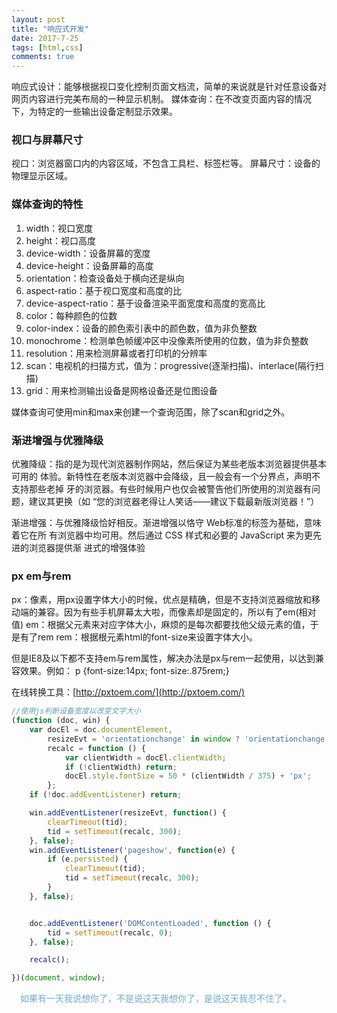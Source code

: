 ```yaml
---
layout: post
title: "响应式开发"
date: 2017-7-25
tags: [html,css]
comments: true
---
```

响应式设计：能够根据视口变化控制页面文档流，简单的来说就是针对任意设备对网页内容进行完美布局的一种显示机制。
媒体查询：在不改变页面内容的情况下，为特定的一些输出设备定制显示效果。

### 视口与屏幕尺寸

视口：浏览器窗口内的内容区域，不包含工具栏、标签栏等。
屏幕尺寸：设备的物理显示区域。

### 媒体查询的特性
1. width：视口宽度
2. height：视口高度
3. device-width：设备屏幕的宽度
4. device-height：设备屏幕的高度
5. orientation：检查设备处于横向还是纵向
6. aspect-ratio：基于视口宽度和高度的比
7. device-aspect-ratio：基于设备渲染平面宽度和高度的宽高比
8. color：每种颜色的位数
9. color-index：设备的颜色索引表中的颜色数，值为非负整数
10. monochrome：检测单色帧缓冲区中没像素所使用的位数，值为非负整数
11. resolution：用来检测屏幕或者打印机的分辨率
12. scan：电视机的扫描方式，值为：progressive(逐渐扫描)、interlace(隔行扫描)
13. grid：用来检测输出设备是网格设备还是位图设备

媒体查询可使用min和max来创建一个查询范围，除了scan和grid之外。

### 渐进增强与优雅降级

优雅降级：指的是为现代浏览器制作网站，然后保证为某些老版本浏览器提供基本可用的
体验。新特性在老版本浏览器中会降级，且一般会有一个分界点，声明不支持那些老掉
牙的浏览器。有些时候用户也仅会被警告他们所使用的浏览器有问题，建议其更换（如
“您的浏览器老得让人笑话——建议下载最新版浏览器！”）

渐进增强：与优雅降级恰好相反。渐进增强以恪守 Web标准的标签为基础，意味着它在所
有浏览器中均可用。然后通过 CSS 样式和必要的 JavaScript 来为更先进的浏览器提供渐
进式的增强体验

### px em与rem
px：像素，用px设置字体大小的时候，优点是精确，但是不支持浏览器缩放和移动端的兼容。因为有些手机屏幕太大啦，而像素却是固定的，所以有了em(相对值)
em：根据父元素来对应字体大小，麻烦的是每次都要找他父级元素的值，于是有了rem
rem：根据根元素html的font-size来设置字体大小。

但是IE8及以下都不支持em与rem属性，解决办法是px与rem一起使用，以达到兼容效果。例如：
p {font-size:14px; font-size:.875rem;}

在线转换工具：[http://pxtoem.com/](http://pxtoem.com/)

```javascript
//使用js判断设备宽度以改变文字大小
(function (doc, win) {
    var docEl = doc.documentElement,
        resizeEvt = 'orientationchange' in window ? 'orientationchange' : 'resize',
        recalc = function () {
            var clientWidth = docEl.clientWidth;
            if (!clientWidth) return;
            docEl.style.fontSize = 50 * (clientWidth / 375) + 'px';
        };
    if (!doc.addEventListener) return;

    win.addEventListener(resizeEvt, function() {
        clearTimeout(tid);
        tid = setTimeout(recalc, 300);
    }, false);
    win.addEventListener('pageshow', function(e) {
        if (e.persisted) {
            clearTimeout(tid);
            tid = setTimeout(recalc, 300);
        }
    }, false);


    doc.addEventListener('DOMContentLoaded', function () {
        tid = setTimeout(recalc, 0);
    }, false);

    recalc();

})(document, window);
```
<P style = "color: rgb(114, 171, 200);font-size:14px;margin:14px;font-family:Arial">如果有一天我说想你了，不是说这天我想你了，是说这天我忍不住了。</p>
